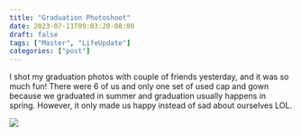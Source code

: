 ```yaml
---
title: "Graduation Photoshoot"
date: 2023-07-11T09:03:20-08:00
draft: false
tags: ["Master", "LifeUpdate"]
categories: ["post"]
---
```


I shot my graduation photos with couple of friends yesterday, and it was so much fun! There were 6 of us and only one set of used cap and gown because we graduated in summer and graduation usually happens in spring. However, it only made us happy instead of sad about ourselves LOL. 

![](images/WechatIMG43702.jpg)